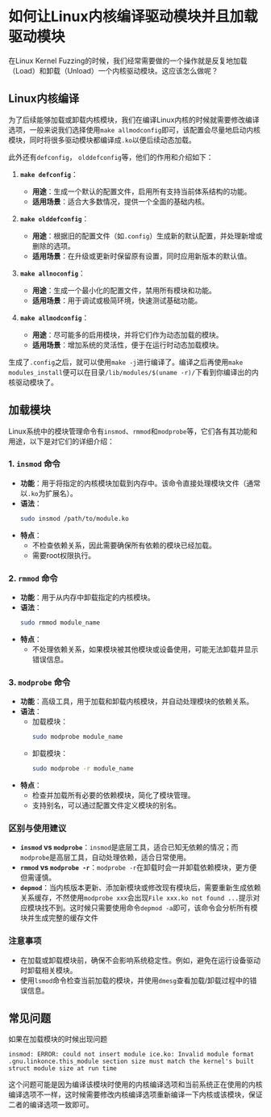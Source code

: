 # 如何让Linux内核编译驱动模块并且加载驱动模块

在Linux Kernel Fuzzing的时候，我们经常需要做的一个操作就是反复地加载（Load）和卸载（Unload）一个内核驱动模块。这应该怎么做呢？

## Linux内核编译

为了后续能够加载或卸载内核模块，我们在编译Linux内核的时候就需要修改编译选项，一般来说我们选择使用`make allmodconfig`即可，该配置会尽量地启动内核模块，同时将很多驱动模块都编译成`.ko`以便后续动态加载。

此外还有`defconfig`， `olddefconfig`等，他们的作用和介绍如下：

1. **`make defconfig`**：
   - **用途**：生成一个默认的配置文件，启用所有支持当前体系结构的功能。
   - **适用场景**：适合大多数情况，提供一个全面的基础内核。

2. **`make olddefconfig`**：
   - **用途**：根据旧的配置文件（如`.config`）生成新的默认配置，并处理新增或删除的选项。
   - **适用场景**：在升级或更新时保留原有设置，同时应用新版本的默认值。

3. **`make allnoconfig`**：
   - **用途**：生成一个最小化的配置文件，禁用所有模块和功能。
   - **适用场景**：用于调试或极简环境，快速测试基础功能。

4. **`make allmodconfig`**：
   - **用途**：尽可能多的启用模块，并将它们作为动态加载的模块。
   - **适用场景**：增加系统的灵活性，便于在运行时动态加载模块。

生成了`.config`之后，就可以使用`make -j`进行编译了。编译之后再使用`make modules_install`便可以在目录`/lib/modules/$(uname -r)/`下看到你编译出的内核驱动模块了。

## 加载模块

Linux系统中的模块管理命令有`insmod`、`rmmod`和`modprobe`等，它们各有其功能和用途，以下是对它们的详细介绍：

### 1. `insmod` 命令
- **功能**：用于将指定的内核模块加载到内存中。该命令直接处理模块文件（通常以`.ko`为扩展名）。
- **语法**：
  ```bash
  sudo insmod /path/to/module.ko
  ```
- **特点**：
  - 不检查依赖关系，因此需要确保所有依赖的模块已经加载。
  - 需要root权限执行。

### 2. `rmmod` 命令
- **功能**：用于从内存中卸载指定的内核模块。
- **语法**：
  ```bash
  sudo rmmod module_name
  ```
- **特点**：
  - 不处理依赖关系，如果模块被其他模块或设备使用，可能无法卸载并显示错误信息。

### 3. `modprobe` 命令
- **功能**：高级工具，用于加载和卸载内核模块，并自动处理模块的依赖关系。
- **语法**：
  - 加载模块：
    ```bash
    sudo modprobe module_name
    ```
  - 卸载模块：
    ```bash
    sudo modprobe -r module_name
    ```
- **特点**：
  - 检查并加载所有必要的依赖模块，简化了模块管理。
  - 支持别名，可以通过配置文件定义模块的别名。

### 区别与使用建议
- **`insmod` vs `modprobe`**：`insmod`是底层工具，适合已知无依赖的情况；而`modprobe`是高层工具，自动处理依赖，适合日常使用。
- **`rmmod` vs `modprobe -r`**：`modprobe -r`在卸载时会一并卸载依赖模块，更方便但需谨慎。
- **`depmod`**：当内核版本更新、添加新模块或修改现有模块后，需要重新生成依赖关系缓存，不然使用`modprobe xxx`会出现`File xxx.ko not found ...`提示对应模块找不到。这时候只需要使用命令`depmod -a`即可，该命令会分析所有模块并生成完整的缓存文件

### 注意事项
- 在加载或卸载模块前，确保不会影响系统稳定性。例如，避免在运行设备驱动时卸载相关模块。
- 使用`lsmod`命令检查当前加载的模块，并使用`dmesg`查看加载/卸载过程中的错误信息。

## 常见问题

如果在加载模块的时候出现问题

```console
insmod: ERROR: could not insert module ice.ko: Invalid module format
.gnu.linkonce.this_module section size must match the kernel's built struct module size at run time
```

这个问题可能是因为编译该模块时使用的内核编译选项和当前系统正在使用的内核编译选项不一样，这时候需要修改内核编译选项重新编译一下内核或该模块，保证二者的编译选项一致即可。

